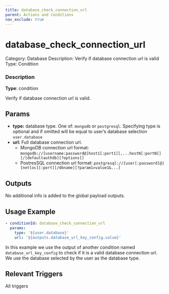 ```yaml
---
title: database_check_connection_url
parent: Actions and Conditions
nav_exclude: true
---
```


# database_check_connection_url

Category: Database
Description: Verify if database connection url is valid
Type: Condition

### Description

**Type**: condition

Verify if database connection url is valid.

## Params

- **type:** database type. One of: `mongodb` or `postgresql`. Specifying type is optional and if omitted will be equal to user’s database selection `user.database`
- **url:** Full database connection url.
    - MongoDB connection url format: `mongodb://[username:password@]host1[:port1][,...hostN[:portN]][/[defaultauthdb][?options]]`
    - PostresSQL connection url format: `postgresql://[user[:password]@][netloc][:port][/dbname][?param1=value1&...]`

## Outputs

No additional info is added to the global payload outputs.

## Usage Example

```yaml
- conditionId: database_check_connection_url
  params:
    type: '${user.database}'
    url: '${outputs.database_url_key_config.value}'
```

In this example we use the output of another condition named `database_url_key_config` to check if it is a valid database connection url. We use the database selected by the user as the database type.

## Relevant Triggers

All triggers